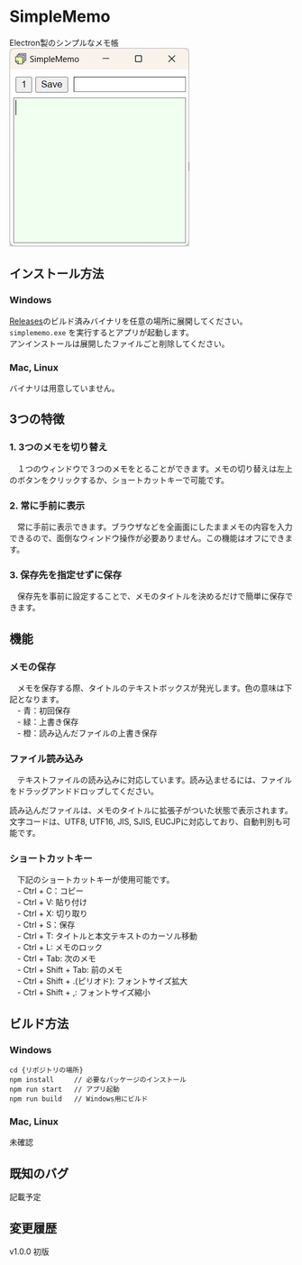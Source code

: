 # SimpleMemo
Electron製のシンプルなメモ帳  
![SimpleMemo](img/simplememo.png)

## インストール方法
### Windows
[Releases](https://github.com/ym0268/SimpleMemo/releases/)のビルド済みバイナリを任意の場所に展開してください。  
`simplememo.exe` を実行するとアプリが起動します。  
アンインストールは展開したファイルごと削除してください。

### Mac, Linux
バイナリは用意していません。

## 3つの特徴
### 1. 3つのメモを切り替え
　１つのウィンドウで３つのメモをとることができます。メモの切り替えは左上のボタンをクリックするか、ショートカットキーで可能です。

### 2. 常に手前に表示
　常に手前に表示できます。ブラウザなどを全画面にしたままメモの内容を入力できるので、面倒なウィンドウ操作が必要ありません。この機能はオフにできます。

### 3. 保存先を指定せずに保存
　保存先を事前に設定することで、メモのタイトルを決めるだけで簡単に保存できます。

## 機能
### メモの保存
　メモを保存する際、タイトルのテキストボックスが発光します。色の意味は下記となります。  
　- 青：初回保存  
　- 緑：上書き保存  
　- 橙：読み込んだファイルの上書き保存  

### ファイル読み込み
　テキストファイルの読み込みに対応しています。読み込ませるには、ファイルをドラッグアンドドロップしてください。  

読み込んだファイルは、メモのタイトルに拡張子がついた状態で表示されます。文字コードは、UTF8, UTF16, JIS, SJIS, EUCJPに対応しており、自動判別も可能です。

### ショートカットキー
　下記のショートカットキーが使用可能です。  
　- Ctrl + C：コピー  
　- Ctrl + V: 貼り付け  
　- Ctrl + X: 切り取り  
　- Ctrl + S：保存  
　- Ctrl + T: タイトルと本文テキストのカーソル移動  
　- Ctrl + L: メモのロック  
　- Ctrl + Tab: 次のメモ  
　- Ctrl + Shift + Tab: 前のメモ  
　- Ctrl + Shift + .(ピリオド): フォントサイズ拡大  
　- Ctrl + Shift + ,: フォントサイズ縮小  

## ビルド方法
### Windows
```
cd {リポジトリの場所}
npm install     // 必要なパッケージのインストール
npm run start   // アプリ起動
npm run build   // Windows用にビルド
```

### Mac, Linux
未確認  

## 既知のバグ
記載予定

## 変更履歴
v1.0.0
 初版

